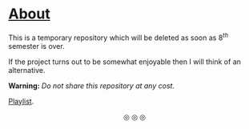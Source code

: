 # <ins>About</ins>

This is a temporary repository which will be deleted as soon as $8^{th}$ semester is over.

If the project turns out to be somewhat enjoyable then I will think of an alternative.

**Warning:** _Do not share this repository at any cost._

[Playlist](https://youtube.com/playlist?list=PLxCzCOWd7aiHGhOHV-nwb0HR5US5GFKFI&si=JiNx7sfbSnE3d_Wo).

<p align = "center">
&#9678; &#9678; &#9678;
</p>
